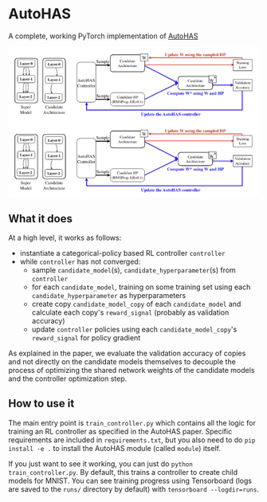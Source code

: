 # AutoHAS
A complete, working PyTorch implementation of [AutoHAS](https://arxiv.org/pdf/2006.03656.pdf)

![Overview of AutoHAS (from Dong et al)](scheme.png)
<img align="center" src="scheme.png">

## What it does

At a high level, it works as follows:

* instantiate a categorical-policy based RL controller `controller`
* while `controller` has not converged:
    * sample `candidate_model`(s), `candidate_hyperparameter`(s) from `controller`
    * for each `candidate_model`, training on some training set using each `candidate_hyperparameter` as hyperparameters
    * create copy `candidate_model_copy` of each `candidate_model` and calculate each copy's `reward_signal` (probably as validation accuracy)
    * update `controller` policies using each `candidate_model_copy`'s `reward_signal` for policy gradient

As explained in the paper, we evaluate the validation accuracy of copies and not directly on the candidate models themselves to decouple the process of optimizing the shared network weights of the candidate models and the controller optimization step.

## How to use it

The main entry point is `train_controller.py` which contains all the logic for training an RL controller as specified in the AutoHAS paper. Specific requirements are included in `requirements.txt`, but you also need to do `pip install -e .` to install the AutoHAS module (called `module`) itself.

If you just want to see it working, you can just do `python train_controller.py`. By default, this trains a controller to create child models for MNIST. You can see training progress using Tensorboard (logs are saved to the `runs/` directory by default) with `tensorboard --logdir=runs`.